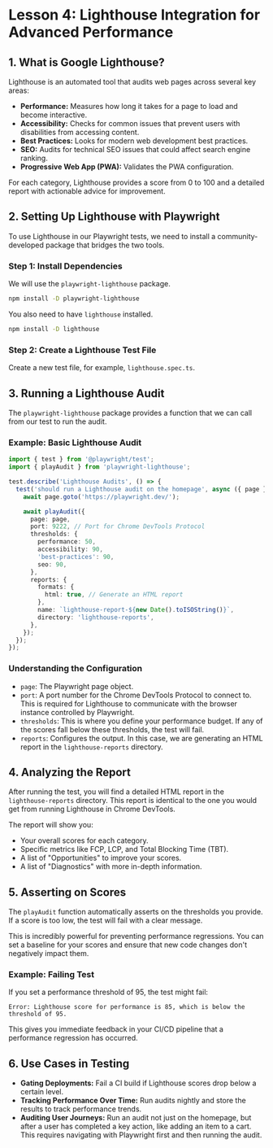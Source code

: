 # Lesson 4: Lighthouse Integration for Advanced Performance

## 1. What is Google Lighthouse?

Lighthouse is an automated tool that audits web pages across several key areas:

-   **Performance:** Measures how long it takes for a page to load and become interactive.
-   **Accessibility:** Checks for common issues that prevent users with disabilities from accessing content.
-   **Best Practices:** Looks for modern web development best practices.
-   **SEO:** Audits for technical SEO issues that could affect search engine ranking.
-   **Progressive Web App (PWA):** Validates the PWA configuration.

For each category, Lighthouse provides a score from 0 to 100 and a detailed report with actionable advice for improvement.

## 2. Setting Up Lighthouse with Playwright

To use Lighthouse in our Playwright tests, we need to install a community-developed package that bridges the two tools.

### Step 1: Install Dependencies

We will use the `playwright-lighthouse` package.

```bash
npm install -D playwright-lighthouse
```

You also need to have `lighthouse` installed.

```bash
npm install -D lighthouse
```

### Step 2: Create a Lighthouse Test File

Create a new test file, for example, `lighthouse.spec.ts`.

## 3. Running a Lighthouse Audit

The `playwright-lighthouse` package provides a function that we can call from our test to run the audit.

### Example: Basic Lighthouse Audit

```typescript
import { test } from '@playwright/test';
import { playAudit } from 'playwright-lighthouse';

test.describe('Lighthouse Audits', () => {
  test('should run a Lighthouse audit on the homepage', async ({ page }) => {
    await page.goto('https://playwright.dev/');

    await playAudit({
      page: page,
      port: 9222, // Port for Chrome DevTools Protocol
      thresholds: {
        performance: 50,
        accessibility: 90,
        'best-practices': 90,
        seo: 90,
      },
      reports: {
        formats: {
          html: true, // Generate an HTML report
        },
        name: `lighthouse-report-${new Date().toISOString()}`,
        directory: 'lighthouse-reports',
      },
    });
  });
});
```

### Understanding the Configuration

-   `page`: The Playwright page object.
-   `port`: A port number for the Chrome DevTools Protocol to connect to. This is required for Lighthouse to communicate with the browser instance controlled by Playwright.
-   `thresholds`: This is where you define your performance budget. If any of the scores fall below these thresholds, the test will fail.
-   `reports`: Configures the output. In this case, we are generating an HTML report in the `lighthouse-reports` directory.

## 4. Analyzing the Report

After running the test, you will find a detailed HTML report in the `lighthouse-reports` directory. This report is identical to the one you would get from running Lighthouse in Chrome DevTools.

The report will show you:
-   Your overall scores for each category.
-   Specific metrics like FCP, LCP, and Total Blocking Time (TBT).
-   A list of "Opportunities" to improve your scores.
-   A list of "Diagnostics" with more in-depth information.

## 5. Asserting on Scores

The `playAudit` function automatically asserts on the thresholds you provide. If a score is too low, the test will fail with a clear message.

This is incredibly powerful for preventing performance regressions. You can set a baseline for your scores and ensure that new code changes don't negatively impact them.

### Example: Failing Test

If you set a performance threshold of 95, the test might fail:

```
Error: Lighthouse score for performance is 85, which is below the threshold of 95.
```

This gives you immediate feedback in your CI/CD pipeline that a performance regression has occurred.

## 6. Use Cases in Testing

-   **Gating Deployments:** Fail a CI build if Lighthouse scores drop below a certain level.
-   **Tracking Performance Over Time:** Run audits nightly and store the results to track performance trends.
-   **Auditing User Journeys:** Run an audit not just on the homepage, but after a user has completed a key action, like adding an item to a cart. This requires navigating with Playwright first and then running the audit.